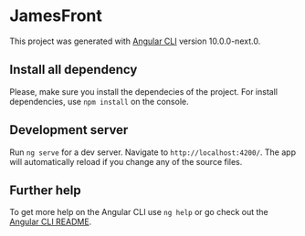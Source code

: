# JamesFront

This project was generated with [Angular CLI](https://github.com/angular/angular-cli) version 10.0.0-next.0.

## Install all dependency

Please, make sure you install the dependecies of the project. For install dependencies, use `npm install` on the console.

## Development server

Run `ng serve` for a dev server. Navigate to `http://localhost:4200/`. The app will automatically reload if you change any of the source files.

## Further help

To get more help on the Angular CLI use `ng help` or go check out the [Angular CLI README](https://github.com/angular/angular-cli/blob/master/README.md).
